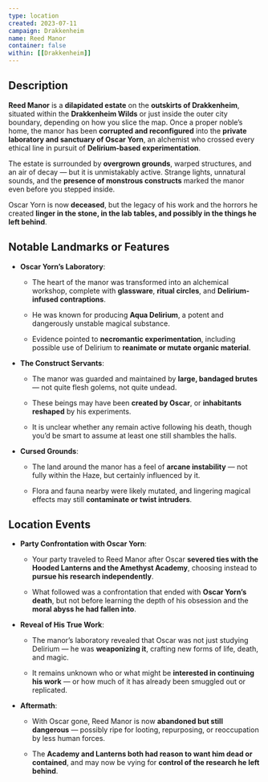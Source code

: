 ```yaml
---
type: location
created: 2023-07-11
campaign: Drakkenheim
name: Reed Manor
container: false
within: [[Drakkenheim]]
---
```

## Description

**Reed Manor** is a **dilapidated estate** on the **outskirts of Drakkenheim**, situated within the **Drakkenheim Wilds** or just inside the outer city boundary, depending on how you slice the map. Once a proper noble’s home, the manor has been **corrupted and reconfigured** into the **private laboratory and sanctuary of Oscar Yorn**, an alchemist who crossed every ethical line in pursuit of **Delirium-based experimentation**.

The estate is surrounded by **overgrown grounds**, warped structures, and an air of decay — but it is unmistakably active. Strange lights, unnatural sounds, and the **presence of monstrous constructs** marked the manor even before you stepped inside.

Oscar Yorn is now **deceased**, but the legacy of his work and the horrors he created **linger in the stone, in the lab tables, and possibly in the things he left behind**.

## Notable Landmarks or Features

- **Oscar Yorn’s Laboratory**:
    
    - The heart of the manor was transformed into an alchemical workshop, complete with **glassware**, **ritual circles**, and **Delirium-infused contraptions**.
        
    - He was known for producing **Aqua Delirium**, a potent and dangerously unstable magical substance.
        
    - Evidence pointed to **necromantic experimentation**, including possible use of Delirium to **reanimate or mutate organic material**.
        
- **The Construct Servants**:
    
    - The manor was guarded and maintained by **large, bandaged brutes** — not quite flesh golems, not quite undead.
        
    - These beings may have been **created by Oscar**, or **inhabitants reshaped** by his experiments.
        
    - It is unclear whether any remain active following his death, though you’d be smart to assume at least one still shambles the halls.
        
- **Cursed Grounds**:
    
    - The land around the manor has a feel of **arcane instability** — not fully within the Haze, but certainly influenced by it.
        
    - Flora and fauna nearby were likely mutated, and lingering magical effects may still **contaminate or twist intruders**.
        

## Location Events

- **Party Confrontation with Oscar Yorn**:
    
    - Your party traveled to Reed Manor after Oscar **severed ties with the Hooded Lanterns and the Amethyst Academy**, choosing instead to **pursue his research independently**.
        
    - What followed was a confrontation that ended with **Oscar Yorn’s death**, but not before learning the depth of his obsession and the **moral abyss he had fallen into**.
        
- **Reveal of His True Work**:
    
    - The manor’s laboratory revealed that Oscar was not just studying Delirium — he was **weaponizing it**, crafting new forms of life, death, and magic.
        
    - It remains unknown who or what might be **interested in continuing his work** — or how much of it has already been smuggled out or replicated.
        
- **Aftermath**:
    
    - With Oscar gone, Reed Manor is now **abandoned but still dangerous** — possibly ripe for looting, repurposing, or reoccupation by less human forces.
        
    - The **Academy and Lanterns both had reason to want him dead or contained**, and may now be vying for **control of the research he left behind**.